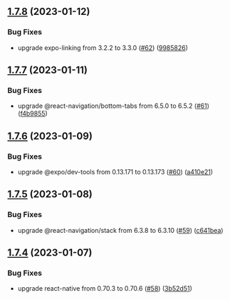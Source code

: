 ## [1.7.8](https://github.com/thecyberworld/thecyberhub-app/compare/v1.7.7...v1.7.8) (2023-01-12)


### Bug Fixes

* upgrade expo-linking from 3.2.2 to 3.3.0 ([#62](https://github.com/thecyberworld/thecyberhub-app/issues/62)) ([9985826](https://github.com/thecyberworld/thecyberhub-app/commit/99858265ffeff95ba7f7870e22202515c6dff4b5))



## [1.7.7](https://github.com/thecyberworld/thecyberhub-app/compare/v1.7.6...v1.7.7) (2023-01-11)


### Bug Fixes

* upgrade @react-navigation/bottom-tabs from 6.5.0 to 6.5.2 ([#61](https://github.com/thecyberworld/thecyberhub-app/issues/61)) ([f4b9855](https://github.com/thecyberworld/thecyberhub-app/commit/f4b9855857fb53a95c06b8238a2fe53f244664f3))



## [1.7.6](https://github.com/thecyberworld/thecyberhub-app/compare/v1.7.5...v1.7.6) (2023-01-09)


### Bug Fixes

* upgrade @expo/dev-tools from 0.13.171 to 0.13.173 ([#60](https://github.com/thecyberworld/thecyberhub-app/issues/60)) ([a410e21](https://github.com/thecyberworld/thecyberhub-app/commit/a410e2132d1d0ddeaec81d3a3ba6b3311a257b23))



## [1.7.5](https://github.com/thecyberworld/thecyberhub-app/compare/v1.7.4...v1.7.5) (2023-01-08)


### Bug Fixes

* upgrade @react-navigation/stack from 6.3.8 to 6.3.10 ([#59](https://github.com/thecyberworld/thecyberhub-app/issues/59)) ([c641bea](https://github.com/thecyberworld/thecyberhub-app/commit/c641beaf4024ba64fdda7e7a3b4a25a6608e36af))



## [1.7.4](https://github.com/thecyberworld/thecyberhub-app/compare/v1.7.3...v1.7.4) (2023-01-07)


### Bug Fixes

* upgrade react-native from 0.70.3 to 0.70.6 ([#58](https://github.com/thecyberworld/thecyberhub-app/issues/58)) ([3b52d51](https://github.com/thecyberworld/thecyberhub-app/commit/3b52d5133d1fb38683adf1d1ea28827f611645a5))



